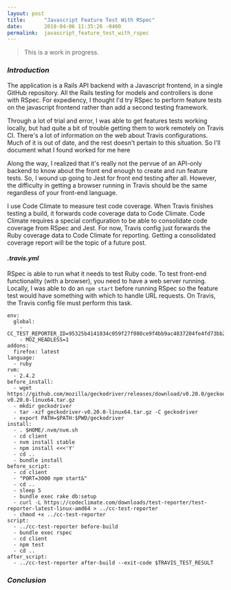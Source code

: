 ```yaml
---
layout: post
title:      "Javascript Feature Test With RSpec"
date:       2018-04-06 11:35:26 -0400
permalink:  javascript_feature_test_with_rspec
---
```


>This is a work in progress.

### *Introduction*

The application is a Rails API backend with a Javascript frontend, in a single GitHub repository.
All the Rails testing for models and controllers is done with RSpec.
For expediency, I thought I'd try RSpec to perform feature tests on the javascript frontend rather than add a second testing framework.


Through a lot of trial and error, I was able to get features tests working locally, but had quite a bit of trouble getting them to work remotely on Travis CI.
There's a lot of information on the web about Travis configurations. Much of it is out of date, and the rest doesn't pertain to this situation. So I'll document what I found worked for me here 


Along the way, I realized that it's really not the pervue of an API-only backend to know about the front end enough to create and run feature tests.
So, I wound up going to Jest for front end testing after all.
However, the difficulty in getting a browser running in Travis should be the same regardless of your front-end language.


I use Code Climate to measure test code coverage.
When Travis finishes testing a build, it forwards code coverage data to Code Climate.
Code Climate requires a special configuration to be able to consolidate code coverage from RSpec and Jest.
For now, Travis config just forwards the Ruby coverage data to Code Climate for reporting.
Getting a consolidated coverage report will be the topic of a future post.

#### *.travis.yml*

RSpec is able to run what it needs to test Ruby code.
To test front-end functionality (with a browser), you need to have a web server running.
Locally, I was able to do an `npm start` before running RSpec so the feature test would have something with which to handle URL requests.
On Travis, the Travis config file must perform this task.


```
env:
  global:
    - CC_TEST_REPORTER_ID=95325b4141034c059f27f080ce9f4bb9ac4837204fe4fd73bb289060ed0c5b2a
    - MOZ_HEADLESS=1
addons:
  firefox: latest
language:
  - ruby
rvm:
  - 2.4.2
before_install:
  - wget https://github.com/mozilla/geckodriver/releases/download/v0.20.0/geckodriver-v0.20.0-linux64.tar.gz
  - mkdir geckodriver
  - tar -xzf geckodriver-v0.20.0-linux64.tar.gz -C geckodriver
  - export PATH=$PATH:$PWD/geckodriver
install:
  - . $HOME/.nvm/nvm.sh
  - cd client
  - nvm install stable
  - npm install <<<'Y'
  - cd ..
  - bundle install
before_script:
  - cd client
  - "PORT=3000 npm start&"
  - cd ..
  - sleep 5
  - bundle exec rake db:setup
  - curl -L https://codeclimate.com/downloads/test-reporter/test-reporter-latest-linux-amd64 > ../cc-test-reporter
  - chmod +x ../cc-test-reporter
script:
  - ../cc-test-reporter before-build
  - bundle exec rspec
  - cd client
  - npm test
  - cd ..
after_script:
  - ../cc-test-reporter after-build --exit-code $TRAVIS_TEST_RESULT
```
### ***Conclusion***

